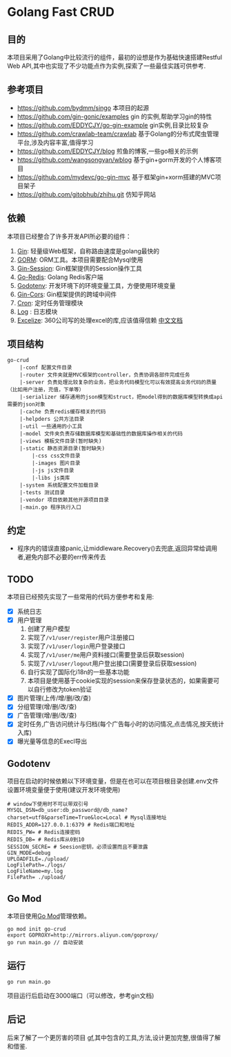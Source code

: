 # Golang Fast CRUD

## 目的

本项目采用了Golang中比较流行的组件，最初的设想是作为基础快速搭建Restful Web API,其中也实现了不少功能点作为实例,探索了一些最佳实践可供参考. 

## 参考项目 

   - https://github.com/bydmm/singo   本项目的起源
   - https://github.com/gin-gonic/examples  gin 的实例,帮助学习gin的特性
   - https://github.com/EDDYCJY/go-gin-example gin实例,目录比较复杂
   - https://github.com/crawlab-team/crawlab   基于Golang的分布式爬虫管理平台,涉及内容丰富,值得学习
   - https://github.com/EDDYCJY/blog 煎鱼的博客,一些go相关的示例
   - https://github.com/wangsongyan/wblog 基于gin+gorm开发的个人博客项目
   - https://github.com/mydevc/go-gin-mvc 基于框架gin+xorm搭建的MVC项目架子
   - https://github.com/gitobhub/zhihu.git 仿知乎网站

## 依赖

本项目已经整合了许多开发API所必要的组件：

1. [Gin](https://github.com/gin-gonic/gin): 轻量级Web框架，自称路由速度是golang最快的 
2. [GORM](http://gorm.io/docs/index.html): ORM工具。本项目需要配合Mysql使用 
3. [Gin-Session](https://github.com/gin-contrib/sessions): Gin框架提供的Session操作工具
4. [Go-Redis](https://github.com/go-redis/redis): Golang Redis客户端
5. [Godotenv](https://github.com/joho/godotenv): 开发环境下的环境变量工具，方便使用环境变量
6. [Gin-Cors](https://github.com/gin-contrib/cors): Gin框架提供的跨域中间件
7. [Cron](https://github.com/robfig/cron): 定时任务管理模块
8. [Log](https://github.com/sirupsen/logrus) : 日志模块
9. [Excelize](https://github.com/360EntSecGroup-Skylar/excelize): 360公司写的处理excel的库,应该值得信赖 [中文文档](https://xuri.me/excelize/zh-hans/)

## 项目结构

```
go-crud
    |-conf 配置文件目录
    |-router 文件夹就是MVC框架的controller，负责协调各部件完成任务
    |-server 负责处理比较复杂的业务，把业务代码模型化可以有效提高业务代码的质量（比如用户注册，充值，下单等）
    |-serializer 储存通用的json模型和struct，把model得到的数据库模型转换成api需要的json对象
    |-cache 负责redis缓存相关的代码
    |-helpders 公共方法目录
    |-util 一些通用的小工具
    |-model 文件夹负责存储数据库模型和基础性的数据库操作相关的代码
    |-views 模板文件目录(暂时缺失)
    |-static 静态资源目录(暂时缺失)
        |-css css文件目录
        |-images 图片目录
        |-js js文件目录
        |-libs js类库
    |-system 系统配置文件加载目录
    |-tests 测试目录
    |-vendor 项目依赖其他开源项目目录
    |-main.go 程序执行入口
```

## 约定

- 程序内的错误直接panic,让middleware.Recovery()去兜底,返回异常给调用者,避免内部不必要的err传来传去
 

## TODO

本项目已经预先实现了一些常用的代码方便参考和复用:
- [X] 系统日志
- [X] 用户管理
    1. 创建了用户模型
    2. 实现了```/v1/user/register```用户注册接口
    3. 实现了```/v1/user/login```用户登录接口
    4. 实现了```/v1/user/me```用户资料接口(需要登录后获取session)
    5. 实现了```/v1/user/logout```用户登出接口(需要登录后获取session)
    6. 自行实现了国际化i18n的一些基本功能
    7. 本项目是使用基于cookie实现的session来保存登录状态的，如果需要可以自行修改为token验证
- [X] 图片管理(上传/增/删/改/查)
- [X] 分组管理(增/删/改/查)
- [X] 广告管理(增/删/改/查)
- [X] 定时任务,广告访问统计与归档(每个广告每小时的访问情况,点击情况,按天统计入库)
- [X] 曝光量等信息的Execl导出

## Godotenv

项目在启动的时候依赖以下环境变量，但是在也可以在项目根目录创建.env文件设置环境变量便于使用(建议开发环境使用)

```shell
# window下使用时不可以带双引号
MYSQL_DSN=db_user:db_password@/db_name?charset=utf8&parseTime=True&loc=Local # Mysql连接地址
REDIS_ADDR=127.0.0.1:6379 # Redis端口和地址
REDIS_PW= # Redis连接密码
REDIS_DB= # Redis库从0到10
SESSION_SECRE= # Seesion密钥，必须设置而且不要泄露
GIN_MODE=debug
UPLOADFILE=./upload/
LogFilePath=./logs/
LogFileName=my.log
FilePath= ./upload/
```

## Go Mod

本项目使用[Go Mod](https://github.com/golang/go/wiki/Modules)管理依赖。
   
```shell
go mod init go-crud
export GOPROXY=http://mirrors.aliyun.com/goproxy/
go run main.go // 自动安装
```
## 运行

```shell
go run main.go
```

项目运行后启动在3000端口（可以修改，参考gin文档)

## 后记
后来了解了一个更厉害的项目 [gf](https://github.com/gogf/gf),其中包含的工具,方法,设计更加完整,很值得了解和借鉴.
